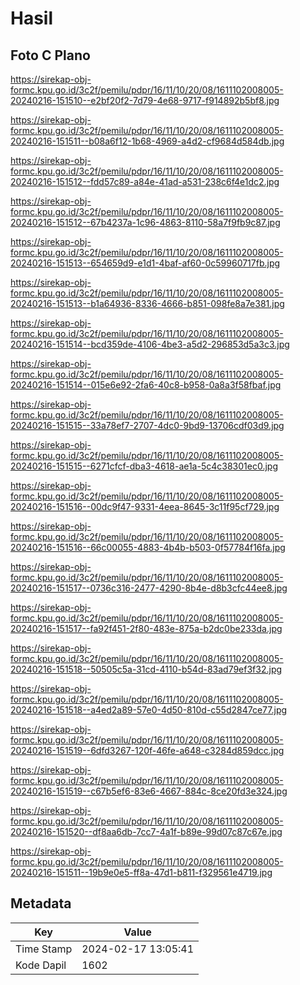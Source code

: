 # Hasil

## Foto C Plano

https://sirekap-obj-formc.kpu.go.id/3c2f/pemilu/pdpr/16/11/10/20/08/1611102008005-20240216-151510--e2bf20f2-7d79-4e68-9717-f914892b5bf8.jpg

https://sirekap-obj-formc.kpu.go.id/3c2f/pemilu/pdpr/16/11/10/20/08/1611102008005-20240216-151511--b08a6f12-1b68-4969-a4d2-cf9684d584db.jpg

https://sirekap-obj-formc.kpu.go.id/3c2f/pemilu/pdpr/16/11/10/20/08/1611102008005-20240216-151512--fdd57c89-a84e-41ad-a531-238c6f4e1dc2.jpg

https://sirekap-obj-formc.kpu.go.id/3c2f/pemilu/pdpr/16/11/10/20/08/1611102008005-20240216-151512--67b4237a-1c96-4863-8110-58a7f9fb9c87.jpg

https://sirekap-obj-formc.kpu.go.id/3c2f/pemilu/pdpr/16/11/10/20/08/1611102008005-20240216-151513--654659d9-e1d1-4baf-af60-0c59960717fb.jpg

https://sirekap-obj-formc.kpu.go.id/3c2f/pemilu/pdpr/16/11/10/20/08/1611102008005-20240216-151513--b1a64936-8336-4666-b851-098fe8a7e381.jpg

https://sirekap-obj-formc.kpu.go.id/3c2f/pemilu/pdpr/16/11/10/20/08/1611102008005-20240216-151514--bcd359de-4106-4be3-a5d2-296853d5a3c3.jpg

https://sirekap-obj-formc.kpu.go.id/3c2f/pemilu/pdpr/16/11/10/20/08/1611102008005-20240216-151514--015e6e92-2fa6-40c8-b958-0a8a3f58fbaf.jpg

https://sirekap-obj-formc.kpu.go.id/3c2f/pemilu/pdpr/16/11/10/20/08/1611102008005-20240216-151515--33a78ef7-2707-4dc0-9bd9-13706cdf03d9.jpg

https://sirekap-obj-formc.kpu.go.id/3c2f/pemilu/pdpr/16/11/10/20/08/1611102008005-20240216-151515--6271cfcf-dba3-4618-ae1a-5c4c38301ec0.jpg

https://sirekap-obj-formc.kpu.go.id/3c2f/pemilu/pdpr/16/11/10/20/08/1611102008005-20240216-151516--00dc9f47-9331-4eea-8645-3c11f95cf729.jpg

https://sirekap-obj-formc.kpu.go.id/3c2f/pemilu/pdpr/16/11/10/20/08/1611102008005-20240216-151516--66c00055-4883-4b4b-b503-0f57784f16fa.jpg

https://sirekap-obj-formc.kpu.go.id/3c2f/pemilu/pdpr/16/11/10/20/08/1611102008005-20240216-151517--0736c316-2477-4290-8b4e-d8b3cfc44ee8.jpg

https://sirekap-obj-formc.kpu.go.id/3c2f/pemilu/pdpr/16/11/10/20/08/1611102008005-20240216-151517--fa92f451-2f80-483e-875a-b2dc0be233da.jpg

https://sirekap-obj-formc.kpu.go.id/3c2f/pemilu/pdpr/16/11/10/20/08/1611102008005-20240216-151518--50505c5a-31cd-4110-b54d-83ad79ef3f32.jpg

https://sirekap-obj-formc.kpu.go.id/3c2f/pemilu/pdpr/16/11/10/20/08/1611102008005-20240216-151518--a4ed2a89-57e0-4d50-810d-c55d2847ce77.jpg

https://sirekap-obj-formc.kpu.go.id/3c2f/pemilu/pdpr/16/11/10/20/08/1611102008005-20240216-151519--6dfd3267-120f-46fe-a648-c3284d859dcc.jpg

https://sirekap-obj-formc.kpu.go.id/3c2f/pemilu/pdpr/16/11/10/20/08/1611102008005-20240216-151519--c67b5ef6-83e6-4667-884c-8ce20fd3e324.jpg

https://sirekap-obj-formc.kpu.go.id/3c2f/pemilu/pdpr/16/11/10/20/08/1611102008005-20240216-151520--df8aa6db-7cc7-4a1f-b89e-99d07c87c67e.jpg

https://sirekap-obj-formc.kpu.go.id/3c2f/pemilu/pdpr/16/11/10/20/08/1611102008005-20240216-151511--19b9e0e5-ff8a-47d1-b811-f329561e4719.jpg


## Metadata

| Key        | Value               |
| ---------- | ------------------- |
| Time Stamp | 2024-02-17 13:05:41 |
| Kode Dapil | 1602                |



